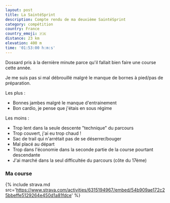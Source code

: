 ```yaml
---
layout: post
title: La SaintéSprint
description: Compte rendu de ma deuxième SaintéSprint
category: compétition
country: France
country_emoji: 🇫🇷
distance: 23 km
elevation: 400 m
time: '01:53:00 h:m:s'
---
```


Dossard pris à la dernière minute parce qu'il fallait bien faire une course
cette année.

Je me suis pas si mal débrouillé malgré le manque de bornes à pied/pas de
préparation.

Les plus :

- Bonnes jambes malgré le manque d'entrainement
- Bon cardio, je pense que j'étais en sous régime

Les moins :

- Trop lent dans la seule descente "technique" du parcours
- Trop couvert, j'ai eu trop chaud !
- Sac de trail qui n'arrétait pas de se déserrer/bouger
- Mal placé au départ
- Trop dans l'économie dans la seconde partie de la course pourtant descendante
- J'ai marché dans la seul difficultée du parcours (côte du 17ème)

### Ma course

{% include strava.md src='https://www.strava.com/activities/6315194967/embed/54b909ae172c25bbeffe5129264e450d1a81fdce' %}

<!--
vim:spell spelllang=fr
-->
